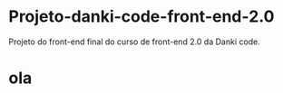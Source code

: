 # Projeto-danki-code-front-end-2.0
Projeto do front-end final do curso de front-end 2.0  da Danki code.

<h1>ola</h1>
